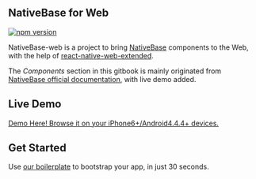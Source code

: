 NativeBase for Web
------------------
[![npm version](https://badge.fury.io/js/native-base-web.svg)](https://badge.fury.io/js/native-base-web)

NativeBase-web is a project to bring [NativeBase](http://nativebase.io/) components to the Web, with the help of [react-native-web-extended](https://github.com/Chion82/react-native-web-extended).

The *Components* section in this gitbook is mainly originated from [NativeBase official documentation](http://nativebase.io/docs/v0.5.7/components), with live demo added.

Live Demo
---------
[Demo Here! Browse it on your iPhone6+/Android4.4.4+ devices.](https://blog.chionlab.moe/native-base-web-example/)

Get Started
-----------
Use [our boilerplate](https://github.com/Chion82/rnweb-native-base-starter) to bootstrap your app, in just 30 seconds.
